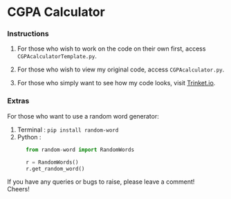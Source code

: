 # CGPA Calculator #

### Instructions ###
1) For those who wish to work on the code on their own first, access `CGPAcalculatorTemplate.py`.

2) For those who wish to view my original code, access `CGPAcalculator.py`.

3) For those who simply want to see how my code looks, visit [Trinket.io](https://trinket.io/python3/d3078fc168?outputOnly=true&runOption=run&showInstructions=true).

### Extras ###
For those who want to use a random word generator:

1) Terminal : `pip install random-word`<br>
2) Python :
```python
      from random-word import RandomWords

      r = RandomWords()
      r.get_random_word()
```

If you have any queries or bugs to raise, please leave a comment!<br>
Cheers!
